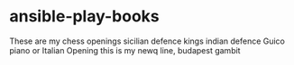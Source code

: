 # ansible-play-books
These are my chess openings
sicilian defence
kings indian defence
Guico piano or Italian Opening
this is my newq line, budapest gambit
